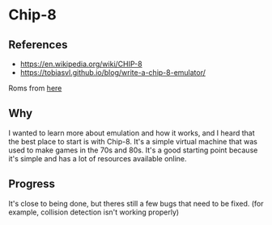 # Chip-8 

## References

- https://en.wikipedia.org/wiki/CHIP-8
- https://tobiasvl.github.io/blog/write-a-chip-8-emulator/

Roms from [here](https://github.com/badlogic/chip8/tree/master/roms)

## Why

I wanted to learn more about emulation and how it works, and I heard that the best place to start is with Chip-8. It's a simple virtual machine that was used to make games in the 70s and 80s. It's a good starting point because it's simple and has a lot of resources available online.

## Progress

It's close to being done, but theres still a few bugs that need to be fixed. (for example, collision detection isn't working properly)